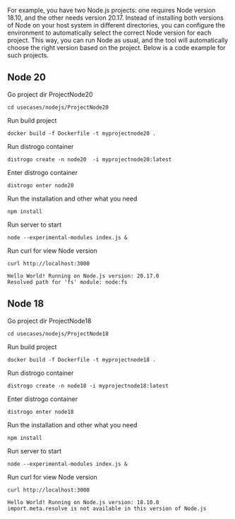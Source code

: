 For example, you have two Node.js projects: one requires Node version 18.10, and the other needs version 20.17. 
Instead of installing both versions of Node on your host system in different directories, 
you can configure the environment to automatically select the correct Node version for each project. 
This way, you can run Node as usual, and the tool will automatically choose the right version based on the project. 
Below is a code example for such projects.

## Node 20
Go project dir ProjectNode20

`cd usecases/nodejs/ProjectNode20`

Run build project

`docker build -f Dockerfile -t myprojectnode20 .`

Run distrogo container

`distrogo create -n node20  -i myprojectnode20:latest`


Enter distrogo container

`distrogo enter node20`

Run the installation and other what you need

`npm install`

Run server to start 

`node --experimental-modules index.js &`

Run curl for view Node version

`curl http://localhost:3000`

```
Hello World! Running on Node.js version: 20.17.0
Resolved path for 'fs' module: node:fs
```

## Node 18

Go project dir ProjectNode18

`cd usecases/nodejs/ProjectNode18`

Run build project

`docker build -f Dockerfile -t myprojectnode18 .`

Run distrogo container

`distrogo create -n node18 -i myprojectnode18:latest`

Enter distrogo container

`distrogo enter node18`

Run the installation and other what you need

`npm install`

Run server to start

`node --experimental-modules index.js &`

Run curl for view Node version

`curl http://localhost:3000`

```
Hello World! Running on Node.js version: 18.10.0
import.meta.resolve is not available in this version of Node.js
```

